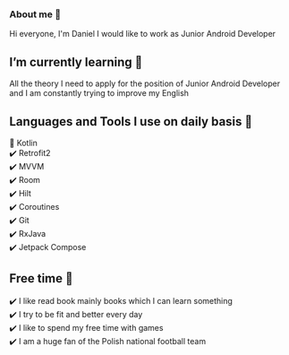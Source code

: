 ### About me 👋
Hi everyone, I'm Daniel I would like to work as Junior Android Developer

## I’m currently learning	📝
All the theory I need to apply for the position of Junior Android Developer and I am constantly trying to improve my English 

## Languages and Tools I use on daily basis 🔧
💬 Kotlin <br>
✔️ Retrofit2 <br>
✔️ MVVM <br>
✔️ Room <br>
✔️ Hilt <br>
✔️ Coroutines <br>
✔️ Git <br>
✔️ RxJava <br>
✔️ Jetpack Compose <br>

## Free time 🎉
✔️ I like read book mainly books which I can learn something <br>
✔️ I try to be fit and better every day <br>
✔️ I like to spend my free time with games  <br>
✔️ I am a huge fan of the Polish national football team <br> 

<!--
**Kamidro6530/Kamidro6530** is a ✨ _special_ ✨ repository because its `README.md` (this file) appears on your GitHub profile.

Here are some ideas to get you started:

- 🔭 I’m currently working on ...
- 🌱 I’m currently learning ...
- 👯 I’m looking to collaborate on ...
- 🤔 I’m looking for help with ...
- 💬 Ask me about ...
- 📫 How to reach me: ...
- 😄 Pronouns: ...
- ⚡ Fun fact: ...
-->
